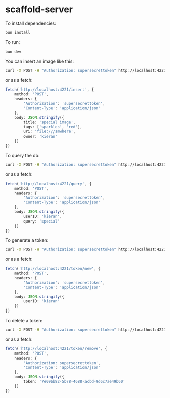 # scaffold-server

To install dependencies:

```bash
bun install
```

To run:

```bash
bun dev
```

You can insert an image like this:

```bash
curl -X POST -H "Authorization: supersecrettoken" http://localhost:4221/insert -d '{"title": "special image", "tags": ["sparkles", "red"], "uri": "file:///smwhere", "owner": "kieran"}'
```

or as a fetch:

```typescript
fetch('http://localhost:4221/insert', {
    method: 'POST',
    headers: {
        'Authorization': 'supersecrettoken',
        'Content-Type': 'application/json'
    },
    body: JSON.stringify({
        title: 'special image',
        tags: ['sparkles', 'red'],
        uri: 'file:///smwhere',
        owner: 'kieran'
    })
})
```

To query the db:

```bash
curl -X POST -H "Authorization: supersecrettoken" http://localhost:4221/query -d '{"userID": "kieran", "query": "special"}'
```

or as a fetch:

```typescript
fetch('http://localhost:4221/query', {
    method: 'POST',
    headers: {
        'Authorization': 'supersecrettoken',
        'Content-Type': 'application/json'
    },
    body: JSON.stringify({
        userID: 'kieran',
        query: 'special'
    })
})
```

To generate a token:

```bash
curl -X POST -H "Authorization: supersecrettoken" http://localhost:4221/token/new -d '{"userID": "kieran"}'
```

or as a fetch:

```typescript
fetch('http://localhost:4221/token/new', {
    method: 'POST',
    headers: {
        'Authorization': 'supersecrettoken',
        'Content-Type': 'application/json'
    },
    body: JSON.stringify({
        userID: 'kieran'
    })
})
```

To delete a token:

```bash
curl -X POST -H "Authorization: supersecrettoken" http://localhost:4221/token/remove -d '{"token": "7e09bb82-5b78-4688-acbd-9d6c7ae49b60"}'
```

or as a fetch:

```typescript
fetch('http://localhost:4221/token/remove', {
    method: 'POST',
    headers: {
        'Authorization: supersecrettoken',
        'Content-Type': 'application/json'
    },
    body: JSON.stringify({
        token: '7e09bb82-5b78-4688-acbd-9d6c7ae49b60'
    })
})
```
